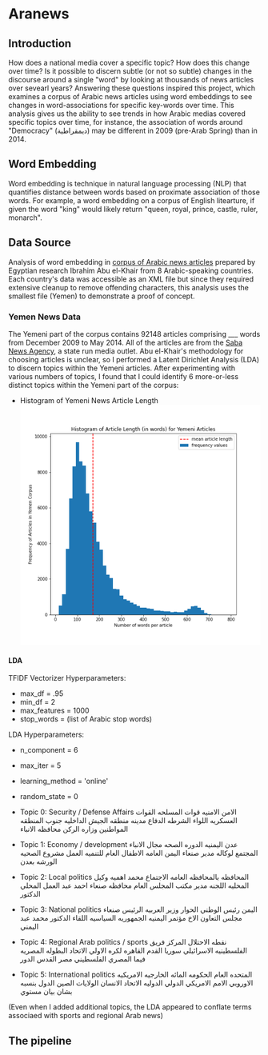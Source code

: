# Aranews

## Introduction
How does a national media cover a specific topic? How does this change over time? Is it possible to discern subtle (or not so subtle) changes in the discourse around a single "word" by looking at thousands of news articles over sevearl years? Answering these questions inspired this project, which examines a corpus of Arabic news articles using word embeddings to see changes in word-associations for specific key-words over time. This analysis gives us the ability to see trends in how Arabic medias covered specific topics over time, for instance, the association of words around "Democracy" (ديمقراطية) may be different in 2009 (pre-Arab Spring) than in 2014. 

## Word Embedding
Word embedding is technique in natural language processing (NLP) that quantifies distance between words based on proximate association of those words. For example, a word embedding on a corpus of English litearture, if given the word "king" would likely return "queen, royal, prince, castle, ruler, monarch". 

## Data Source
Analysis of word embedding in [corpus of Arabic news articles](https://abuelkhair.net/index.php/en/arabic/abu-el-khair-corpus) prepared by Egyptian research Ibrahim Abu el-Khair from 8 Arabic-speaking countries. Each country's data was accessible as an XML file but since they required extensive cleanup to remove offending characters, this analysis uses the smallest file (Yemen) to demonstrate a proof of concept. 

### Yemen News Data
The Yemeni part of the corpus contains 92148 articles comprising ___ words from December 2009 to May 2014. All of the articles are from the [Saba News Agency](https://www.sabanew.net/), a state run media outlet. Abu el-Khair's methodology for choosing articles is unclear, so I performed a Latent Dirichlet Analysis (LDA) to discern topics within the Yemeni articles. After experimenting with various numbers of topics, I found that I could identify 6 more-or-less distinct topics within the Yemeni part of the corpus:

* Histogram of Yemeni News Article Length
![](images/histogram.png)


#### LDA 
TFIDF Vectorizer Hyperparameters:
* max_df = .95
* min_df = 2
* max_features = 1000
* stop_words = (list of Arabic stop words)

LDA Hyperparameters:
* n_component = 6
* max_iter = 5
* learning_method = 'online'
* random_state = 0

* Topic 0: Security / Defense Affairs
الامن الامنيه قوات المسلحه القوات العسكريه اللواء الشرطه الدفاع مدينه منطقه الجيش الداخليه جنوب المنطقه المواطنين وزاره الركن محافظه الانباء

* Topic 1: Economy / development
عدن اليمنيه الدوره الصحه مجال الانباء المجتمع لوكاله مدير صنعاء اليمن العامه الاطفال العام للتنميه العمل مشروع الصحيه الورشه بعدن

* Topic 2: Local politics
المحافظه بالمحافظه العامه الاجتماع محمد اهميه وكيل المحليه اللجنه مدير مكتب المجلس العام محافظه صنعاء احمد عبد العمل المحلي الدكتور

* Topic 3: National politics
اليمن رئيس الوطني الحوار وزير العربيه الرئيس صنعاء مجلس التعاون الاخ مؤتمر اليمنيه الجمهوريه السياسيه اللقاء الدكتور محمد عبد اليمني

* Topic 4: Regional Arab politics / sports
نقطه الاحتلال المركز فريق الفلسطينيه الاسرائيلي سوريا القدم القاهره لكره الاولي الاتحاد البطوله المصريه فيما المصري الفلسطيني مصر القدس الدور

* Topic 5: International politics
المتحده العام الحكومه المائه الخارجيه الامريكيه الاوروبي الامم الامريكي الدولي الدوليه الاتحاد الانسان الولايات الصين الدول بنسبه بشان بيان مستوي

(Even when I added additional topics, the LDA appeared to conflate terms associaed with sports and regional Arab news)


## The pipeline

## 